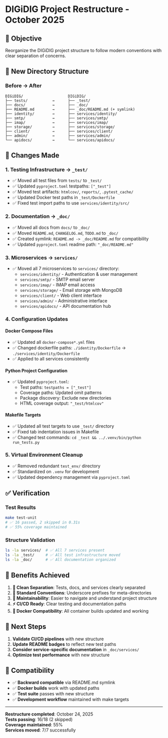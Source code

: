 # DIGiDIG Project Restructure - October 2025

## 🎯 **Objective**
Reorganize the DIGiDIG project structure to follow modern conventions with clear separation of concerns.

## 📁 **New Directory Structure**

### Before → After
```
DIGiDIG/                    DIGiDIG/
├── tests/           →      ├── _test/
├── docs/            →      ├── _doc/
├── README.md        →      ├── _doc/README.md (+ symlink)
├── identity/        →      ├── services/identity/
├── smtp/            →      ├── services/smtp/
├── imap/            →      ├── services/imap/
├── storage/         →      ├── services/storage/
├── client/          →      ├── services/client/
├── admin/           →      ├── services/admin/
└── apidocs/         →      └── services/apidocs/
```

## 🔧 **Changes Made**

### 1. **Testing Infrastructure** → `_test/`
- ✅ Moved all test files from `tests/` to `_test/`
- ✅ Updated `pyproject.toml` testpaths: `["_test"]`
- ✅ Moved test artifacts: `htmlcov/`, `reports/`, `.pytest_cache/`
- ✅ Updated Docker test paths in `_test/Dockerfile`
- ✅ Fixed test import paths to use `services/identity/src/`

### 2. **Documentation** → `_doc/`
- ✅ Moved all docs from `docs/` to `_doc/`
- ✅ Moved `README.md`, `CHANGELOG.md`, `TODO.md` to `_doc/`
- ✅ Created symlink: `README.md -> _doc/README.md` for compatibility
- ✅ Updated `pyproject.toml` readme path: `"_doc/README.md"`

### 3. **Microservices** → `services/`
- ✅ Moved all 7 microservices to `services/` directory:
  - `services/identity/` - Authentication & user management
  - `services/smtp/` - SMTP email server
  - `services/imap/` - IMAP email access
  - `services/storage/` - Email storage with MongoDB
  - `services/client/` - Web client interface
  - `services/admin/` - Administrative interface
  - `services/apidocs/` - API documentation hub

### 4. **Configuration Updates**

#### Docker Compose Files
- ✅ Updated all `docker-compose*.yml` files
- ✅ Changed dockerfile paths: `./identity/Dockerfile` → `./services/identity/Dockerfile`
- ✅ Applied to all services consistently

#### Python Project Configuration
- ✅ Updated `pyproject.toml`:
  - Test paths: `testpaths = ["_test"]`
  - Coverage paths: Updated omit patterns
  - Package discovery: Exclude new directories
  - HTML coverage output: `"_test/htmlcov"`

#### Makefile Targets
- ✅ Updated all test targets to use `_test/` directory
- ✅ Fixed tab indentation issues in Makefile
- ✅ Changed test commands: `cd _test && ../.venv/bin/python run_tests.py`

### 5. **Virtual Environment Cleanup**
- ✅ Removed redundant `test_env/` directory
- ✅ Standardized on `.venv` for development
- ✅ Updated dependency management via `pyproject.toml`

## ✅ **Verification**

### Test Results
```bash
make test-unit
# ✅ 16 passed, 2 skipped in 0.31s
# ✅ 55% coverage maintained
```

### Structure Validation
```bash
ls -la services/  # ✅ All 7 services present
ls -la _test/     # ✅ All test infrastructure moved
ls -la _doc/      # ✅ All documentation organized
```

## 🎯 **Benefits Achieved**

1. **🧹 Clean Separation**: Tests, docs, and services clearly separated
2. **📝 Standard Conventions**: Underscore prefixes for meta-directories
3. **🔧 Maintainability**: Easier to navigate and understand project structure
4. **⚡ CI/CD Ready**: Clear testing and documentation paths
5. **🐳 Docker Compatibility**: All container builds updated and working

## 🚀 **Next Steps**

1. **Validate CI/CD pipelines** with new structure
2. **Update README badges** to reflect new test paths
3. **Consider service-specific documentation** in `_doc/services/`
4. **Optimize test performance** with new structure

## 🔗 **Compatibility**

- ✅ **Backward compatible** via README.md symlink
- ✅ **Docker builds** work with updated paths
- ✅ **Test suite** passes with new structure
- ✅ **Development workflow** maintained with make targets

---

**Restructure completed**: October 24, 2025  
**Tests passing**: 16/18 (2 skipped)  
**Coverage maintained**: 55%  
**Services moved**: 7/7 successfully